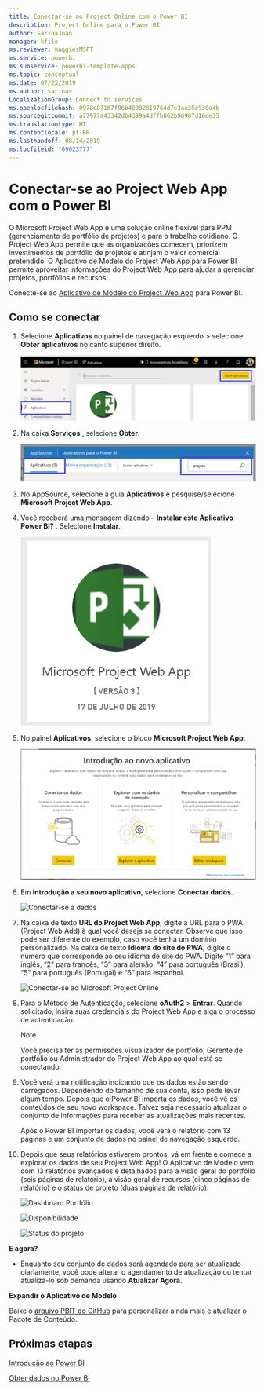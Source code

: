 ```yaml
---
title: Conectar-se ao Project Online com o Power BI
description: Project Online para o Power BI
author: SarinaJoan
manager: kfile
ms.reviewer: maggiesMSFT
ms.service: powerbi
ms.subservice: powerbi-template-apps
ms.topic: conceptual
ms.date: 07/25/2019
ms.author: sarinas
LocalizationGroup: Connect to services
ms.openlocfilehash: 0978e87167f96b40082819764d7e3ae35e930a4b
ms.sourcegitcommit: a77977a43342db4399a4dffb862b96907d16de35
ms.translationtype: HT
ms.contentlocale: pt-BR
ms.lasthandoff: 08/14/2019
ms.locfileid: "69023777"
---
```

# <a name="connect-to-project-web-app-with-power-bi"></a>Conectar-se ao Project Web App com o Power BI
O Microsoft Project Web App é uma solução online flexível para PPM (gerenciamento de portfólio de projetos) e para o trabalho cotidiano. O Project Web App permite que as organizações comecem, priorizem investimentos de portfólio de projetos e atinjam o valor comercial pretendido. O Aplicativo de Modelo do Project Web App para Power BI permite aproveitar informações do Project Web App para ajudar a gerenciar projetos, portfólios e recursos.

Conecte-se ao [Aplicativo de Modelo do Project Web App](https://appsource.microsoft.com/product/power-bi/pbi_msprojectonline.pbi-microsoftprojectwebapp) para Power BI.

## <a name="how-to-connect"></a>Como se conectar

1. Selecione **Aplicativos** no painel de navegação esquerdo > selecione **Obter aplicativos** no canto superior direito.

    ![Obter aplicativos](media/service-connect-to-project-online/GetApps.png)

2. Na caixa **Serviços** , selecione **Obter**.
   
   ![AppSource](media/service-connect-to-project-online/AppSource.png)
3. No AppSource, selecione a guia **Aplicativos** e pesquise/selecione **Microsoft Project Web App**.
   
4. Você receberá uma mensagem dizendo – **Instalar este Aplicativo Power BI?** . Selecione **Instalar**. 

   ![Instalar o Project Web](media/service-connect-to-project-online/ProjectTile.png)
5. No painel **Aplicativos**, selecione o bloco **Microsoft Project Web App**. 
   
   ![Microsoft Project Web App](media/service-connect-to-project-online/getstarted.png)
6. Em **introdução a seu novo aplicativo**, selecione **Conectar dados**.
   
   ![Conectar-se a dados](media/service-connect-to-project-online/mproject.png)
7. Na caixa de texto **URL do Project Web App**, digite a URL para o PWA (Project Web Add) à qual você deseja se conectar.  Observe que isso pode ser diferente do exemplo, caso você tenha um domínio personalizado. Na caixa de texto **Idioma do site do PWA**, digite o número que corresponde ao seu idioma de site do PWA. Digite “1” para inglês, “2” para francês, “3” para alemão, “4” para português (Brasil), “5” para português (Portugal) e “6” para espanhol. 
   
   ![Conectar-se ao Microsoft Project Online](media/service-connect-to-project-online/params.png)
8. Para o Método de Autenticação, selecione **oAuth2** \> **Entrar**. Quando solicitado, insira suas credenciais do Project Web App e siga o processo de autenticação.

    > [!NOTE]
    > Você precisa ter as permissões Visualizador de portfólio, Gerente de portfólio ou Administrador do Project Web App ao qual está se conectando.

9. Você verá uma notificação indicando que os dados estão sendo carregados. Dependendo do tamanho de sua conta, isso pode levar algum tempo. Depois que o Power BI importa os dados, você vê os conteúdos de seu novo workspace. Talvez seja necessário atualizar o conjunto de informações para receber as atualizações mais recentes. 

    Após o Power BI importar os dados, você verá o relatório com 13 páginas e um conjunto de dados no painel de navegação esquerdo. 

10. Depois que seus relatórios estiverem prontos, vá em frente e comece a explorar os dados de seu Project Web App! O Aplicativo de Modelo vem com 13 relatórios avançados e detalhados para a visão geral do portfólio (seis páginas de relatório), a visão geral de recursos (cinco páginas de relatório) e o status de projeto (duas páginas de relatório). 

    ![Dashboard Portfólio](media/service-connect-to-project-online/report1.png)
   
    ![Disponibilidade](media/service-connect-to-project-online/report3.png)
   
    ![Status do projeto](media/service-connect-to-project-online/report2.png)

**E agora?**

* Enquanto seu conjunto de dados será agendado para ser atualizado diariamente, você pode alterar o agendamento de atualização ou tentar atualizá-lo sob demanda usando **Atualizar Agora**.

**Expandir o Aplicativo de Modelo**

Baixe o [arquivo PBIT do GitHub](https://github.com/OfficeDev/Project-Power-BI-Content-Packs) para personalizar ainda mais e atualizar o Pacote de Conteúdo.

## <a name="next-steps"></a>Próximas etapas
[Introdução ao Power BI](service-get-started.md)

[Obter dados no Power BI](service-get-data.md)

